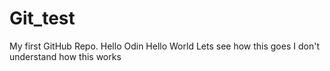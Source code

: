 # Git_test
My first GitHub Repo.
Hello Odin
Hello World
Lets see how this goes
I don't understand
how this works